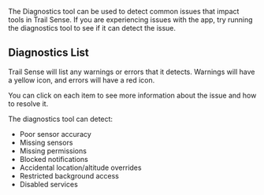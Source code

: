 The Diagnostics tool can be used to detect common issues that impact tools in Trail Sense. If you are experiencing issues with the app, try running the diagnostics tool to see if it can detect the issue.

## Diagnostics List
Trail Sense will list any warnings or errors that it detects. Warnings will have a yellow icon, and errors will have a red icon.

You can click on each item to see more information about the issue and how to resolve it.

The diagnostics tool can detect:
- Poor sensor accuracy
- Missing sensors
- Missing permissions
- Blocked notifications
- Accidental location/altitude overrides
- Restricted background access
- Disabled services